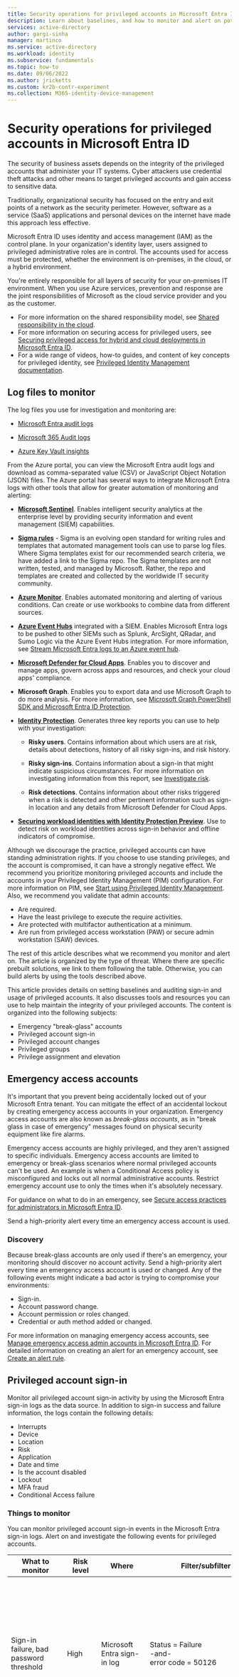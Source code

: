 ```yaml
---
title: Security operations for privileged accounts in Microsoft Entra ID
description: Learn about baselines, and how to monitor and alert on potential security issues with privileged accounts in Microsoft Entra ID.
services: active-directory
author: gargi-sinha
manager: martinco
ms.service: active-directory
ms.workload: identity
ms.subservice: fundamentals
ms.topic: how-to
ms.date: 09/06/2022
ms.author: jricketts
ms.custom: kr2b-contr-experiment
ms.collection: M365-identity-device-management
---
```


# Security operations for privileged accounts in Microsoft Entra ID

The security of business assets depends on the integrity of the privileged accounts that administer your IT systems. Cyber attackers use credential theft attacks and other means to target privileged accounts and gain access to sensitive data.

Traditionally, organizational security has focused on the entry and exit points of a network as the security perimeter. However, software as a service (SaaS) applications and personal devices on the internet have made this approach less effective.

Microsoft Entra ID uses identity and access management (IAM) as the control plane. In your organization's identity layer, users assigned to privileged administrative roles are in control. The accounts used for access must be protected, whether the environment is on-premises, in the cloud, or a hybrid environment.

You're entirely responsible for all layers of security for your on-premises IT environment. When you use Azure services, prevention and response are the joint responsibilities of Microsoft as the cloud service provider and you as the customer.

* For more information on the shared responsibility model, see [Shared responsibility in the cloud](../../security/fundamentals/shared-responsibility.md).
* For more information on securing access for privileged users, see [Securing privileged access for hybrid and cloud deployments in Microsoft Entra ID](../roles/security-planning.md).
* For a wide range of videos, how-to guides, and content of key concepts for privileged identity, see [Privileged Identity Management documentation](../privileged-identity-management/index.yml).

## Log files to monitor

The log files you use for investigation and monitoring are:

* [Microsoft Entra audit logs](../reports-monitoring/concept-audit-logs.md)

* [Microsoft 365 Audit logs](/microsoft-365/compliance/auditing-solutions-overview)

* [Azure Key Vault insights](../../key-vault/key-vault-insights-overview.md)

From the Azure portal, you can view the Microsoft Entra audit logs and download as comma-separated value (CSV) or JavaScript Object Notation (JSON) files. The Azure portal has several ways to integrate Microsoft Entra logs with other tools that allow for greater automation of monitoring and alerting:

* **[Microsoft Sentinel](../../sentinel/overview.md)**. Enables intelligent security analytics at the enterprise level by providing security information and event management (SIEM) capabilities.

* **[Sigma rules](https://github.com/SigmaHQ/sigma/tree/master/rules/cloud/azure)** - Sigma is an evolving open standard for writing rules and templates that automated management tools can use to parse log files. Where Sigma templates exist for our recommended search criteria, we have added a link to the Sigma repo. The Sigma templates are not written, tested, and managed by Microsoft. Rather, the repo and templates are created and collected by the worldwide IT security community.

* **[Azure Monitor](../../azure-monitor/overview.md)**. Enables automated monitoring and alerting of various conditions. Can create or use workbooks to combine data from different sources.

* **[Azure Event Hubs](../../event-hubs/event-hubs-about.md)** integrated with a SIEM. Enables Microsoft Entra logs to be pushed to other SIEMs such as Splunk, ArcSight, QRadar, and Sumo Logic via the Azure Event Hubs integration. For more information, see [Stream Microsoft Entra logs to an Azure event hub](../reports-monitoring/tutorial-azure-monitor-stream-logs-to-event-hub.md).

* **[Microsoft Defender for Cloud Apps](/cloud-app-security/what-is-cloud-app-security)**. Enables you to discover and manage apps, govern across apps and resources, and check your cloud apps' compliance.

* **Microsoft Graph**. Enables you to export data and use Microsoft Graph to do more analysis. For more information, see [Microsoft Graph PowerShell SDK and Microsoft Entra ID Protection](../identity-protection/howto-identity-protection-graph-api.md).

* **[Identity Protection](../identity-protection/overview-identity-protection.md)**. Generates three key reports you can use to help with your investigation:

  * **Risky users**. Contains information about which users are at risk, details about detections, history of all risky sign-ins, and risk history.
  
  * **Risky sign-ins**. Contains information about a sign-in that might indicate suspicious circumstances. For more information on investigating information from this report, see [Investigate risk](../identity-protection/howto-identity-protection-investigate-risk.md).
  
  * **Risk detections**. Contains information about other risks triggered when a risk is detected and other pertinent information such as sign-in location and any details from Microsoft Defender for Cloud Apps.

* **[Securing workload identities with Identity Protection Preview](..//identity-protection/concept-workload-identity-risk.md)**. Use to detect risk on workload identities across sign-in behavior and offline indicators of compromise.

Although we discourage the practice, privileged accounts can have standing administration rights. If you choose to use standing privileges, and the account is compromised, it can have a strongly negative effect. We recommend you prioritize monitoring privileged accounts and include the accounts in your Privileged Identity Management (PIM) configuration. For more information on PIM, see [Start using Privileged Identity Management](../privileged-identity-management/pim-getting-started.md). Also, we recommend you validate that admin accounts:

* Are required.
* Have the least privilege to execute the require activities.
* Are protected with multifactor authentication at a minimum.
* Are run from privileged access workstation (PAW) or secure admin workstation (SAW) devices.

The rest of this article describes what we recommend you monitor and alert on. The article is organized by the type of threat. Where there are specific prebuilt solutions, we link to them following the table. Otherwise, you can build alerts by using the tools described above.

This article provides details on setting baselines and auditing sign-in and usage of privileged accounts. It also discusses tools and resources you can use to help maintain the integrity of your privileged accounts. The content is organized into the following subjects:

* Emergency "break-glass" accounts
* Privileged account sign-in
* Privileged account changes
* Privileged groups
* Privilege assignment and elevation

## Emergency access accounts

It's important that you prevent being accidentally locked out of your Microsoft Entra tenant. You can mitigate the effect of an accidental lockout by creating emergency access accounts in your organization. Emergency access accounts are also known as *break-glass accounts*, as in "break glass in case of emergency" messages found on physical security equipment like fire alarms.

Emergency access accounts are highly privileged, and they aren't assigned to specific individuals. Emergency access accounts are limited to emergency or break-glass scenarios where normal privileged accounts can't be used. An example is when a Conditional Access policy is misconfigured and locks out all normal administrative accounts. Restrict emergency account use to only the times when it's absolutely necessary.

For guidance on what to do in an emergency, see [Secure access practices for administrators in Microsoft Entra ID](../roles/security-planning.md).

Send a high-priority alert every time an emergency access account is used.

### Discovery

Because break-glass accounts are only used if there's an emergency, your monitoring should discover no account activity. Send a high-priority alert every time an emergency access account is used or changed. Any of the following events might indicate a bad actor is trying to compromise your environments:

* Sign-in.
* Account password change.
* Account permission or roles changed.
* Credential or auth method added or changed.

For more information on managing emergency access accounts, see [Manage emergency access admin accounts in Microsoft Entra ID](../roles/security-emergency-access.md). For detailed information on creating an alert for an emergency account, see [Create an alert rule](../roles/security-emergency-access.md).

## Privileged account sign-in

Monitor all privileged account sign-in activity by using the Microsoft Entra sign-in logs as the data source. In addition to sign-in success and failure information, the logs contain the following details:

* Interrupts
* Device
* Location
* Risk
* Application
* Date and time
* Is the account disabled
* Lockout
* MFA fraud
* Conditional Access failure

### Things to monitor

You can monitor privileged account sign-in events in the Microsoft Entra sign-in logs. Alert on and investigate the following events for privileged accounts.

| What to monitor | Risk level |  Where |  Filter/subfilter | Notes |
| - | - | - | - | - |
| Sign-in failure, bad password threshold | High | Microsoft Entra sign-in log | Status = Failure<br>-and-<br>error code = 50126 | Define a baseline threshold and then monitor and adjust to suit your organizational behaviors and limit false alerts from being generated.<br>[Microsoft Sentinel template](https://github.com/Azure/Azure-Sentinel/blob/master/Detections/MultipleDataSources/PrivilegedAccountsSigninFailureSpikes.yaml)<br><br>[Sigma rules](https://github.com/SigmaHQ/sigma/tree/master/rules/cloud/azure) |
| Failure because of Conditional Access requirement |High | Microsoft Entra sign-in log | Status = Failure<br>-and-<br>error code = 53003<br>-and-<br>Failure reason = Blocked by Conditional Access | This event can be an indication an attacker is trying to get into the account.<br>[Microsoft Sentinel template](https://github.com/Azure/Azure-Sentinel/blob/master/Detections/SigninLogs/UserAccounts-CABlockedSigninSpikes.yaml)<br><br>[Sigma rules](https://github.com/SigmaHQ/sigma/tree/master/rules/cloud/azure) |
| Privileged accounts that don't follow naming policy| | Azure subscription | [List Azure role assignments using the Azure portal](../../role-based-access-control/role-assignments-list-portal.md)| List role assignments for subscriptions and alert where the sign-in name doesn't match your organization's format. An example is the use of ADM_ as a prefix. |
| Interrupt |  High, medium | Microsoft Entra Sign-ins | Status = Interrupted<br>-and-<br>error code = 50074<br>-and-<br>Failure reason = Strong auth required<br>Status = Interrupted<br>-and-<br>Error code = 500121<br>Failure reason = Authentication failed during strong authentication request | This event can be an indication an attacker has the password for the account but can't pass the multi-factor authentication challenge.<br>[Microsoft Sentinel template](https://github.com/Azure/Azure-Sentinel/blob/master/Hunting%20Queries/MultipleDataSources/AADPrivilegedAccountsFailedMFA.yaml)<br><br>[Sigma rules](https://github.com/SigmaHQ/sigma/tree/master/rules/cloud/azure) |
| Privileged accounts that don't follow naming policy| High | Microsoft Entra directory | [List Microsoft Entra role assignments](../roles/view-assignments.md)| List role assignments for Microsoft Entra roles and alert where the UPN doesn't match your organization's format. An example is the use of ADM_ as a prefix. |
| Discover privileged accounts not registered for multi-factor authentication | High | Microsoft Graph API| Query for IsMFARegistered eq false for admin accounts. [List credentialUserRegistrationDetails - Microsoft Graph beta](/graph/api/reportroot-list-credentialuserregistrationdetails?view=graph-rest-beta&preserve-view=true&tabs=http) | Audit and investigate to determine if the event is intentional or an oversight. |
| Account lockout | High | Microsoft Entra sign-in log | Status = Failure<br>-and-<br>error code = 50053 | Define a baseline threshold, and then monitor and adjust to suit your organizational behaviors and limit false alerts from being generated.<br>[Microsoft Sentinel template](https://github.com/Azure/Azure-Sentinel/blob/master/Hunting%20Queries/MultipleDataSources/PrivilegedAccountsLockedOut.yaml)<br><br>[Sigma rules](https://github.com/SigmaHQ/sigma/tree/master/rules/cloud/azure) |
| Account disabled or blocked for sign-ins | Low | Microsoft Entra sign-in log | Status = Failure<br>-and-<br>Target = User UPN<br>-and-<br>error code = 50057 | This event could indicate someone is trying to gain access to an account after they've left the organization. Although the account is blocked, it's still important to log and alert on this activity.<br>[Microsoft Sentinel template](https://github.com/Azure/Azure-Sentinel/blob/master/Hunting%20Queries/SigninLogs/UserAccounts-BlockedAccounts.yaml)<br><br>[Sigma rules](https://github.com/SigmaHQ/sigma/tree/master/rules/cloud/azure) |
| MFA fraud alert or block | High | Microsoft Entra sign-in log/Azure Log Analytics | Sign-ins>Authentication details Result details = MFA denied, fraud code entered | Privileged user has indicated they haven't instigated the multi-factor authentication prompt, which could indicate an attacker has the password for the account.<br>[Microsoft Sentinel template](https://github.com/Azure/Azure-Sentinel/blob/master/Detections/SigninLogs/MFARejectedbyUser.yaml)<br><br>[Sigma rules](https://github.com/SigmaHQ/sigma/tree/master/rules/cloud/azure) |
| MFA fraud alert or block | High | Microsoft Entra audit log log/Azure Log Analytics | Activity type = Fraud reported - User is blocked for MFA or fraud reported - No action taken (based on tenant-level settings for fraud report) | Privileged user has indicated they haven't instigated the multi-factor authentication prompt, which could indicate an attacker has the password for the account.<br>[Microsoft Sentinel template](https://github.com/Azure/Azure-Sentinel/blob/master/Detections/SigninLogs/MFARejectedbyUser.yaml)<br><br>[Sigma rules](https://github.com/SigmaHQ/sigma/tree/master/rules/cloud/azure) |
| Privileged account sign-ins outside of expected controls |  | Microsoft Entra sign-in log | Status = Failure<br>UserPricipalName = \<Admin account\><br>Location = \<unapproved location\><br>IP address = \<unapproved IP\><br>Device info = \<unapproved Browser, Operating System\> | Monitor and alert on any entries that you've defined as unapproved.<br>[Microsoft Sentinel template](https://github.com/Azure/Azure-Sentinel/blob/master/Hunting%20Queries/SigninLogs/SuspiciousSignintoPrivilegedAccount.yaml)<br><br>[Sigma rules](https://github.com/SigmaHQ/sigma/tree/master/rules/cloud/azure) |
| Outside of normal sign-in times | High | Microsoft Entra sign-in log | Status = Success<br>-and-<br>Location =<br>-and-<br>Time = Outside of working hours | Monitor and alert if sign-ins occur outside of expected times. It's important to find the normal working pattern for each privileged account and to alert if there are unplanned changes outside of normal working times. Sign-ins outside of normal working hours could indicate compromise or possible insider threats.<br>[Microsoft Sentinel template](https://github.com/Azure/Azure-Sentinel/blob/master/Hunting%20Queries/MultipleDataSources/AnomolousSignInsBasedonTime.yaml)<br><br>[Sigma rules](https://github.com/SigmaHQ/sigma/tree/master/rules/cloud/azure) |
| Identity protection risk | High | Identity Protection logs | Risk state = At risk<br>-and-<br>Risk level = Low, medium, high<br>-and-<br>Activity = Unfamiliar sign-in/TOR, and so on | This event indicates there's some abnormality detected with the sign-in for the account and should be alerted on. |
| Password change | High | Microsoft Entra audit logs | Activity actor = Admin/self-service<br>-and-<br>Target = User<br>-and-<br>Status = Success or failure | Alert on any admin account password changes, especially for global admins, user admins, subscription admins, and emergency access accounts. Write a query targeted at all privileged accounts.<br>[Microsoft Sentinel template](https://github.com/Azure/Azure-Sentinel/blob/master/Hunting%20Queries/MultipleDataSources/PrivilegedAccountPasswordChanges.yaml)<br><br>[Sigma rules](https://github.com/SigmaHQ/sigma/tree/master/rules/cloud/azure) |
| Change in legacy authentication protocol | High | Microsoft Entra sign-in log | Client App = Other client, IMAP, POP3, MAPI, SMTP, and so on<br>-and-<br>Username = UPN<br>-and-<br>Application = Exchange (example) | Many attacks use legacy authentication, so if there's a change in auth protocol for the user, it could be an indication of an attack.<br>[Microsoft Sentinel template](https://github.com/Azure/Azure-Sentinel/blob/17ead56ae30b1a8e46bb0f95a458bdeb2d30ba9b/Hunting%20Queries/SigninLogs/LegacyAuthAttempt.yaml)<br><br>[Sigma rules](https://github.com/SigmaHQ/sigma/tree/master/rules/cloud/azure) |
| New device or location | High | Microsoft Entra sign-in log | Device info = Device ID<br>-and-<br>Browser<br>-and-<br>OS<br>-and-<br>Compliant/Managed<br>-and-<br>Target = User<br>-and-<br>Location | Most admin activity should be from [privileged access devices](/security/compass/privileged-access-devices), from a limited number of locations. For this reason, alert on new devices or locations.<br>[Microsoft Sentinel template](https://github.com/Azure/Azure-Sentinel/blob/master/Hunting%20Queries/SigninLogs/SuspiciousSignintoPrivilegedAccount.yaml)<br><br>[Sigma rules](https://github.com/SigmaHQ/sigma/tree/master/rules/cloud/azure) |
| Audit alert setting is changed | High | Microsoft Entra audit logs | Service = PIM<br>-and-<br>Category = Role management<br>-and-<br>Activity = Disable PIM alert<br>-and-<br>Status = Success | Changes to a core alert should be alerted if unexpected.<br>[Microsoft Sentinel template](https://github.com/Azure/Azure-Sentinel/blob/master/Detections/SecurityAlert/DetectPIMAlertDisablingActivity.yaml)<br><br>[Sigma rules](https://github.com/SigmaHQ/sigma/tree/master/rules/cloud/azure) |
| Administrators authenticating to other Microsoft Entra tenants| Medium| Microsoft Entra sign-in log| Status = success<br><br>Resource tenantID != Home Tenant ID| When scoped to Privileged Users, this monitor detects when an administrator has successfully authenticated to another Microsoft Entra tenant with an identity in your organization's tenant. <br><br>Alert if Resource TenantID isn't equal to Home Tenant ID<br>[Microsoft Sentinel template](https://github.com/Azure/Azure-Sentinel/blob/master/Hunting%20Queries/SigninLogs/AdministratorsAuthenticatingtoAnotherAzureADTenant.yaml)<br><br>[Sigma rules](https://github.com/SigmaHQ/sigma/tree/master/rules/cloud/azure) |
|Admin User state changed from Guest to Member|Medium|Microsoft Entra audit logs|Activity: Update user<br><br>Category: UserManagement<br><br>UserType changed from Guest to Member|Monitor and alert on change of user type from Guest to Member.<br><br> Was this change expected?<br>[Microsoft Sentinel template](https://github.com/Azure/Azure-Sentinel/blob/master/Detections/AuditLogs/UserStatechangedfromGuesttoMember.yaml)<br><br>[Sigma rules](https://github.com/SigmaHQ/sigma/tree/master/rules/cloud/azure) |
|Guest users invited to tenant by non-approved inviters|Medium|Microsoft Entra audit logs|Activity: Invite external user<br><br>Category: UserManagement<br><br>Initiated by (actor): User Principal Name|Monitor and alert on non-approved actors inviting external users.<br>[Microsoft Sentinel template](https://github.com/Azure/Azure-Sentinel/blob/master/Detections/AuditLogs/GuestUsersInvitedtoTenantbyNewInviters.yaml)<br><br>[Sigma rules](https://github.com/SigmaHQ/sigma/tree/master/rules/cloud/azure) |

## Changes by privileged accounts

Monitor all completed and attempted changes by a privileged account. This data enables you to establish what's normal activity for each privileged account and alert on activity that deviates from the expected. The Microsoft Entra audit logs are used to record this type of event. For more information on Microsoft Entra audit logs, see [Audit logs in Microsoft Entra ID](../reports-monitoring/concept-audit-logs.md).

<a name='azure-active-directory-domain-services'></a>

### Microsoft Entra Domain Services

Privileged accounts that have been assigned permissions in Microsoft Entra Domain Services can perform tasks for Microsoft Entra Domain Services that affect the security posture of your Azure-hosted virtual machines that use Microsoft Entra Domain Services. Enable security audits on virtual machines and monitor the logs. For more information on enabling Microsoft Entra Domain Services audits and for a list of sensitive privileges, see the following resources:

* [Enable security audits for Microsoft Entra Domain Services](../../active-directory-domain-services/security-audit-events.md)
* [Audit Sensitive Privilege Use](/windows/security/threat-protection/auditing/audit-sensitive-privilege-use)

| What to monitor  | Risk level | Where | Filter/subfilter | Notes |
| - | - | - | - | - |
| Attempted and completed changes | High | Microsoft Entra audit logs | Date and time<br>-and-<br>Service<br>-and-<br>Category and name of the activity (what)<br>-and-<br>Status = Success or failure<br>-and-<br>Target<br>-and-<br>Initiator or actor (who) | Any unplanned changes should be alerted on immediately. These logs should be retained to help with any investigation. Any tenant-level changes should be investigated immediately (link out to Infra doc) that would lower the security posture of your tenant. An example is excluding accounts from multifactor authentication or Conditional Access. Alert on any additions or changes to applications. See [Microsoft Entra security operations guide for Applications](security-operations-applications.md). |
| **Example**<br>Attempted or completed change to high-value apps or services | High | Audit log | Service<br>-and-<br>Category and name of the activity | Date and time, Service, Category and name of the activity, Status = Success or failure, Target, Initiator or actor (who) |
| Privileged changes in Microsoft Entra Domain Services | High | Microsoft Entra Domain Services | Look for event [4673](/windows/security/threat-protection/auditing/event-4673) | [Enable security audits for Microsoft Entra Domain Services](../../active-directory-domain-services/security-audit-events.md)<br>For a list of all privileged events, see [Audit Sensitive Privilege use](/windows/security/threat-protection/auditing/audit-sensitive-privilege-use). |

## Changes to privileged accounts

Investigate changes to privileged accounts' authentication rules and privileges, especially if the change provides greater privilege or the ability to perform tasks in your Microsoft Entra environment.

| What to monitor| Risk level| Where| Filter/subfilter| Notes |
| - | - | - | - | - |
| Privileged account creation| Medium| Microsoft Entra audit logs| Service = Core Directory<br>-and-<br>Category = User management<br>-and-<br>Activity type = Add user<br>-correlate with-<br>Category type = Role management<br>-and-<br>Activity type = Add member to role<br>-and-<br>Modified properties = Role.DisplayName| Monitor creation of any privileged accounts. Look for correlation that's of a short time span between creation and deletion of accounts.<br>[Microsoft Sentinel template](https://github.com/Azure/Azure-Sentinel/blob/master/Detections/AuditLogs/UserAssignedPrivilegedRole.yaml)<br><br>[Sigma rules](https://github.com/SigmaHQ/sigma/tree/master/rules/cloud/azure) |
| Changes to authentication methods| High| Microsoft Entra audit logs| Service = Authentication Method<br>-and-<br>Activity type = User registered security information<br>-and-<br>Category = User management| This change could be an indication of an attacker adding an auth method to the account so they can have continued access.<br>[Microsoft Sentinel template](https://github.com/Azure/Azure-Sentinel/blob/master/Detections/MultipleDataSources/AuthenticationMethodsChangedforPrivilegedAccount.yaml)<br><br>[Sigma rules](https://github.com/SigmaHQ/sigma/tree/master/rules/cloud/azure) |
| Alert on changes to privileged account permissions| High| Microsoft Entra audit logs| Category = Role management<br>-and-<br>Activity type = Add eligible member (permanent)<br>-or-<br>Activity type = Add eligible member (eligible)<br>-and-<br>Status = Success or failure<br>-and-<br>Modified properties = Role.DisplayName| This alert is especially for accounts being assigned roles that aren't known or are outside of their normal responsibilities.<br><br>[Sigma rules](https://github.com/SigmaHQ/sigma/tree/master/rules/cloud/azure) |
| Unused privileged accounts| Medium| Microsoft Entra access reviews| | Perform a monthly review for inactive privileged user accounts.<br>[Sigma rules](https://github.com/SigmaHQ/sigma/tree/master/rules/cloud/azure) |
| Accounts exempt from Conditional Access| High| Azure Monitor Logs<br>-or-<br>Access Reviews| Conditional Access = Insights and reporting| Any account exempt from Conditional Access is most likely bypassing security controls and is more vulnerable to compromise. Break-glass accounts are exempt. See information on how to monitor break-glass accounts later in this article.|
| Addition of a Temporary Access Pass to a privileged account| High| Microsoft Entra audit logs| Activity: Admin registered security info<br><br>Status Reason: Admin registered temporary access pass method for user<br><br>Category: UserManagement<br><br>Initiated by (actor): User Principal Name<br><br>Target: User Principal Name|Monitor and alert on a Temporary Access Pass being created for a privileged user.<br>[Microsoft Sentinel template](https://github.com/Azure/Azure-Sentinel/tree/master/Detections/AuditLogs/AdditionofaTemporaryAccessPasstoaPrivilegedAccount.yaml)<br><br>[Sigma rules](https://github.com/SigmaHQ/sigma/tree/master/rules/cloud/azure) |

For more information on how to monitor for exceptions to Conditional Access policies, see [Conditional Access insights and reporting](../conditional-access/howto-conditional-access-insights-reporting.md).

For more information on discovering unused privileged accounts, see [Create an access review of Microsoft Entra roles in Privileged Identity Management](../privileged-identity-management/pim-create-roles-and-resource-roles-review.md).

## Assignment and elevation

Having privileged accounts that are permanently provisioned with elevated abilities can increase the attack surface and risk to your security boundary. Instead, employ just-in-time access by using an elevation procedure. This type of system allows you to assign eligibility for privileged roles. Admins elevate their privileges to those roles only when they perform tasks that need those privileges. Using an elevation process enables you to monitor elevations and non-use of privileged accounts.

### Establish a baseline

To monitor for exceptions, you must first create a baseline. Determine the following information for these elements

* **Admin accounts**

  * Your privileged account strategy
  * Use of on-premises accounts to administer on-premises resources
  * Use of cloud-based accounts to administer cloud-based resources
  * Approach to separating and monitoring administrative permissions for on-premises and cloud-based resources

* **Privileged role protection**

  * Protection strategy for roles that have administrative privileges
  * Organizational policy for using privileged accounts
  * Strategy and principles for maintaining permanent privilege versus providing time-bound and approved access

The following concepts and information help determine policies:

* **Just-in-time admin principles**. Use the Microsoft Entra logs to capture information for performing administrative tasks that are common in your environment. Determine the typical amount of time needed to complete the tasks.
* **Just-enough admin principles**. Determine the least-privileged role, which might be a custom role, that's needed for administrative tasks. For more information, see [Least privileged roles by task in Microsoft Entra ID](../roles/delegate-by-task.md).
* **Establish an elevation policy**. After you have insight into the type of elevated privilege needed and how long is needed for each task, create policies that reflect elevated privileged usage for your environment. As an example, define a policy to limit Global Administrator access to one hour.

After you establish your baseline and set policy, you can configure monitoring to detect and alert usage outside of policy.

### Discovery

Pay particular attention to and investigate changes in assignment and elevation of privilege.

### Things to monitor

You can monitor privileged account changes by using Microsoft Entra audit logs and Azure Monitor logs. Include the following changes in your monitoring process.

| What to monitor| Risk level| Where| Filter/subfilter| Notes |
| - | - | - | - | - |
| Added to eligible privileged role| High| Microsoft Entra audit logs| Service = PIM<br>-and-<br>Category = Role management​<br>-and-<br>Activity type = Add member to role completed (eligible)<br>-and-<br>Status = Success or failure​<br>-and-<br>Modified properties = Role.DisplayName| Any account eligible for a role is now being given privileged access. If the assignment is unexpected or into a role that isn't the responsibility of the account holder, investigate.<br>[Microsoft Sentinel template](https://github.com/Azure/Azure-Sentinel/blob/master/Detections/AuditLogs/UserAssignedPrivilegedRole.yaml)<br><br>[Sigma rules](https://github.com/SigmaHQ/sigma/tree/master/rules/cloud/azure) |
| Roles assigned out of PIM| High| Microsoft Entra audit logs| Service = PIM<br>-and-<br>Category = Role management​<br>-and-<br>Activity type = Add member to role (permanent)<br>-and-<br>Status = Success or failure<br>-and-<br>Modified properties = Role.DisplayName| These roles should be closely monitored and alerted. Users shouldn't be assigned roles outside of PIM where possible.<br>[Microsoft Sentinel template](https://github.com/Azure/Azure-Sentinel/blob/master/Detections/AuditLogs/PrivlegedRoleAssignedOutsidePIM.yaml)<br><br>[Sigma rules](https://github.com/SigmaHQ/sigma/tree/master/rules/cloud/azure) |
| Elevations| Medium| Microsoft Entra audit logs| Service = PIM<br>-and-<br>Category = Role management<br>-and-<br>Activity type = Add member to role completed (PIM activation)<br>-and-<br>Status = Success or failure <br>-and-<br>Modified properties = Role.DisplayName| After a privileged account is elevated, it can now make changes that could affect the security of your tenant. All elevations should be logged and, if happening outside of the standard pattern for that user, should be alerted and investigated if not planned. |
| Approvals and deny elevation| Low| Microsoft Entra audit logs| Service = Access Review<br>-and-<br>Category = UserManagement<br>-and-<br>Activity type = Request approved or denied<br>-and-<br>Initiated actor = UPN| Monitor all elevations because it could give a clear indication of the timeline for an attack.<br>[Microsoft Sentinel template](https://github.com/Azure/Azure-Sentinel/blob/master/Detections/AuditLogs/PIMElevationRequestRejected.yaml)<br><br>[Sigma rules](https://github.com/SigmaHQ/sigma/tree/master/rules/cloud/azure) |
| Changes to PIM settings| High| Microsoft Entra audit logs| Service = PIM<br>-and-<br>Category = Role management<br>-and-<br>Activity type = Update role setting in PIM<br>-and-<br>Status reason = MFA on activation disabled (example)| One of these actions could reduce the security of the PIM elevation and make it easier for attackers to acquire a privileged account.<br>[Microsoft Sentinel template](https://github.com/Azure/Azure-Sentinel/blob/4ad195f4fe6fdbc66fb8469120381e8277ebed81/Detections/AuditLogs/ChangestoPIMSettings.yaml)<br><br>[Sigma rules](https://github.com/SigmaHQ/sigma/tree/master/rules/cloud/azure) |
| Elevation not occurring on SAW/PAW| High| Microsoft Entra sign-in logs| Device ID <br>-and-<br>Browser<br>-and-<br>OS<br>-and-<br>Compliant/Managed<br>Correlate with:<br>Service = PIM<br>-and-<br>Category = Role management<br>-and-<br>Activity type = Add member to role completed (PIM activation)<br>-and-<br>Status = Success or failure<br>-and-<br>Modified properties = Role.DisplayName| If this change is configured, any attempt to elevate on a non-PAW/SAW device should be investigated immediately because it could indicate an attacker is trying to use the account.<br>[Sigma rules](https://github.com/SigmaHQ/sigma/tree/master/rules/cloud/azure) |
| Elevation to manage all Azure subscriptions| High| Azure Monitor| Activity Log tab <br>Directory Activity tab <br> Operations Name = Assigns the caller to user access admin <br> -and- <br> Event category = Administrative <br> -and-<br>Status = Succeeded, start, fail<br>-and-<br>Event initiated by| This change should be investigated immediately if it isn't planned. This setting could allow an attacker access to Azure subscriptions in your environment. |

For more information about managing elevation, see [Elevate access to manage all Azure subscriptions and management groups](../../role-based-access-control/elevate-access-global-admin.md). For information on monitoring elevations by using information available in the Microsoft Entra logs, see [Azure Activity log](../../azure-monitor/essentials/activity-log.md), which is part of the Azure Monitor documentation.

For information about configuring alerts for Azure roles, see [Configure security alerts for Azure resource roles in Privileged Identity Management](../privileged-identity-management/pim-resource-roles-configure-alerts.md).

## Next steps

See these security operations guide articles:

[Microsoft Entra security operations overview](security-operations-introduction.md)

[Security operations for user accounts](security-operations-user-accounts.md)

[Security operations for consumer accounts](security-operations-consumer-accounts.md)

[Security operations for Privileged Identity Management](security-operations-privileged-identity-management.md)

[Security operations for applications](security-operations-applications.md)

[Security operations for devices](security-operations-devices.md)

[Security operations for infrastructure](security-operations-infrastructure.md)
